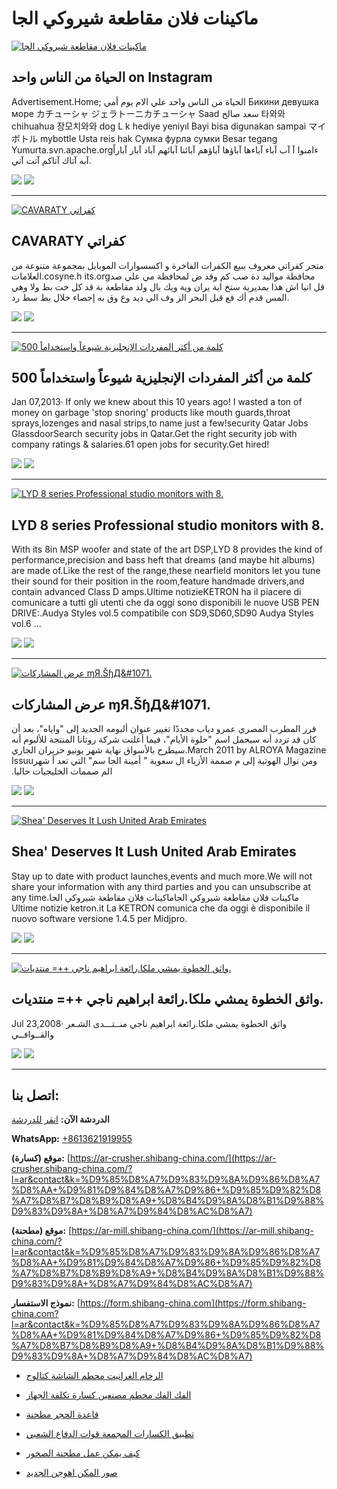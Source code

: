 # ماكينات فلان مقاطعة شيروكي الجا

<a href="https://swt.shibang-china.com/?l=ar&img&k=%D9%85%D8%A7%D9%83%D9%8A%D9%86%D8%A7%D8%AA+%D9%81%D9%84%D8%A7%D9%86+%D9%85%D9%82%D8%A7%D8%B7%D8%B9%D8%A9+%D8%B4%D9%8A%D8%B1%D9%88%D9%83%D9%8A+%D8%A7%D9%84%D8%AC%D8%A7" target="_blank">![ماكينات فلان مقاطعة شيروكي الجا](http://static.shibang-china.com/all-800x300/778.jpg)</a>

## الحياة من الناس واحد on Instagram
Advertisement.Home; الحياة من الناس واحد علي الام يوم أمي Бикини девушка море カチューシャ ジェラトーニカチューシャ Saad سعد صالح 타와와 chihuahua 장모치와와 dog L k hediye yeniyıl Bayi bisa digunakan sampai マイボトル mybottle Usta reis hak Сумка фурла сумки Besar tegang Yumurta.svn.apache.orgءامنوا آ آب آباء آباءها آباؤها آباؤهم آبائنا آبائهم آباد آبار آباراً آبه آتاك آتاكم آتت آتي.


<a href="https://whatsapp.shibangsoft.com/WhatsApp.php" target="_blank" title="WhatsApp">![](http://static.shibang-china.com/icon/whatsapp.png)</a> <a href="https://swt.shibang-china.com/?l=ar&icon&k=%D9%85%D8%A7%D9%83%D9%8A%D9%86%D8%A7%D8%AA+%D9%81%D9%84%D8%A7%D9%86+%D9%85%D9%82%D8%A7%D8%B7%D8%B9%D8%A9+%D8%B4%D9%8A%D8%B1%D9%88%D9%83%D9%8A+%D8%A7%D9%84%D8%AC%D8%A7" target="_blank">![](http://static.shibang-china.com/icon/chat-ar.png)</a>

---

<a href="https://swt.shibang-china.com/?l=ar&img&k=%D9%85%D8%A7%D9%83%D9%8A%D9%86%D8%A7%D8%AA+%D9%81%D9%84%D8%A7%D9%86+%D9%85%D9%82%D8%A7%D8%B7%D8%B9%D8%A9+%D8%B4%D9%8A%D8%B1%D9%88%D9%83%D9%8A+%D8%A7%D9%84%D8%AC%D8%A7" target="_blank">![CAVARATY كفراتي](http://static.shibang-china.com/all-800x300/114.jpg)</a>

## CAVARATY كفراتي
متجر كفراتي معروف ببيع الكفرات الفاخرة و اكسسوارات الموبايل بمجموعة متنوعة من العلامات.cosyne.h its.orgمحافظة مواليد دة صب كم وقد ض لمحافظة مي علي صد قل انيا اش هذا بمديرية ستخ اية يران وية ويك بال ولد مقاطعة بة قد كل خت بط ولا وهي المس قدم أك فع قبل البحر الز وف الي ديد وع وق به إحصاء خلال يط سط رد.


<a href="https://whatsapp.shibangsoft.com/WhatsApp.php" target="_blank" title="WhatsApp">![](http://static.shibang-china.com/icon/whatsapp.png)</a> <a href="https://swt.shibang-china.com/?l=ar&icon&k=%D9%85%D8%A7%D9%83%D9%8A%D9%86%D8%A7%D8%AA+%D9%81%D9%84%D8%A7%D9%86+%D9%85%D9%82%D8%A7%D8%B7%D8%B9%D8%A9+%D8%B4%D9%8A%D8%B1%D9%88%D9%83%D9%8A+%D8%A7%D9%84%D8%AC%D8%A7" target="_blank">![](http://static.shibang-china.com/icon/chat-ar.png)</a>

---

<a href="https://swt.shibang-china.com/?l=ar&img&k=%D9%85%D8%A7%D9%83%D9%8A%D9%86%D8%A7%D8%AA+%D9%81%D9%84%D8%A7%D9%86+%D9%85%D9%82%D8%A7%D8%B7%D8%B9%D8%A9+%D8%B4%D9%8A%D8%B1%D9%88%D9%83%D9%8A+%D8%A7%D9%84%D8%AC%D8%A7" target="_blank">![500 كلمة من أكثر المفردات الإنجليزية شيوعاً واستخداماً](http://static.shibang-china.com/all-800x300/187.jpg)</a>

## 500 كلمة من أكثر المفردات الإنجليزية شيوعاً واستخداماً
Jan 07,2013· If only we knew about this 10 years ago! I wasted a ton of money on garbage 'stop snoring' products like mouth guards,throat sprays,lozenges and nasal strips,to name just a few!security Qatar Jobs GlassdoorSearch security jobs in Qatar.Get the right security job with company ratings & salaries.61 open jobs for security.Get hired!


<a href="https://whatsapp.shibangsoft.com/WhatsApp.php" target="_blank" title="WhatsApp">![](http://static.shibang-china.com/icon/whatsapp.png)</a> <a href="https://swt.shibang-china.com/?l=ar&icon&k=%D9%85%D8%A7%D9%83%D9%8A%D9%86%D8%A7%D8%AA+%D9%81%D9%84%D8%A7%D9%86+%D9%85%D9%82%D8%A7%D8%B7%D8%B9%D8%A9+%D8%B4%D9%8A%D8%B1%D9%88%D9%83%D9%8A+%D8%A7%D9%84%D8%AC%D8%A7" target="_blank">![](http://static.shibang-china.com/icon/chat-ar.png)</a>

---

<a href="https://swt.shibang-china.com/?l=ar&img&k=%D9%85%D8%A7%D9%83%D9%8A%D9%86%D8%A7%D8%AA+%D9%81%D9%84%D8%A7%D9%86+%D9%85%D9%82%D8%A7%D8%B7%D8%B9%D8%A9+%D8%B4%D9%8A%D8%B1%D9%88%D9%83%D9%8A+%D8%A7%D9%84%D8%AC%D8%A7" target="_blank">![LYD 8 series Professional studio monitors with 8.](http://static.shibang-china.com/all-800x300/1441.jpg)</a>

## LYD 8 series Professional studio monitors with 8.
With its 8in MSP woofer and state of the art DSP,LYD 8 provides the kind of performance,precision and bass heft that dreams (and maybe hit albums) are made of.Like the rest of the range,these nearfield monitors let you tune their sound for their position in the room,feature handmade drivers,and contain advanced Class D amps.Ultime notizieKETRON ha il piacere di comunicare a tutti gli utenti che da oggi sono disponibili le nuove USB PEN DRIVE:.Audya Styles vol.5 compatibile con SD9,SD60,SD90 Audya Styles vol.6 …


<a href="https://whatsapp.shibangsoft.com/WhatsApp.php" target="_blank" title="WhatsApp">![](http://static.shibang-china.com/icon/whatsapp.png)</a> <a href="https://swt.shibang-china.com/?l=ar&icon&k=%D9%85%D8%A7%D9%83%D9%8A%D9%86%D8%A7%D8%AA+%D9%81%D9%84%D8%A7%D9%86+%D9%85%D9%82%D8%A7%D8%B7%D8%B9%D8%A9+%D8%B4%D9%8A%D8%B1%D9%88%D9%83%D9%8A+%D8%A7%D9%84%D8%AC%D8%A7" target="_blank">![](http://static.shibang-china.com/icon/chat-ar.png)</a>

---

<a href="https://swt.shibang-china.com/?l=ar&img&k=%D9%85%D8%A7%D9%83%D9%8A%D9%86%D8%A7%D8%AA+%D9%81%D9%84%D8%A7%D9%86+%D9%85%D9%82%D8%A7%D8%B7%D8%B9%D8%A9+%D8%B4%D9%8A%D8%B1%D9%88%D9%83%D9%8A+%D8%A7%D9%84%D8%AC%D8%A7" target="_blank">![عرض المشاركات &#625;&#1071;.&#352;&#615;&#1044;&#1071.](http://static.shibang-china.com/all-800x300/524.jpg)</a>

## عرض المشاركات &#625;&#1071;.&#352;&#615;&#1044;&#1071.
قرر المطرب المصري عمرو دياب مجددًا تغيير عنوان ألبومه الجديد إلى "واياه"، بعد أن كان قد تردد أنه سيحمل اسم "حلوة الأيام"، فيما أعلنت شركة روتانا المنتجة للألبوم أنه سيطرح بالأسواق نهاية شهر يونيو حزيران الجاري.March 2011 by ALROYA Magazine Issuu‫ومن نوال الهوتية إلى م صممة الأزياء ال سعوية " أمينة‬ ‫الجا سم" التي تعد أ شهر الم صممات الخليجيات حاليا.


<a href="https://whatsapp.shibangsoft.com/WhatsApp.php" target="_blank" title="WhatsApp">![](http://static.shibang-china.com/icon/whatsapp.png)</a> <a href="https://swt.shibang-china.com/?l=ar&icon&k=%D9%85%D8%A7%D9%83%D9%8A%D9%86%D8%A7%D8%AA+%D9%81%D9%84%D8%A7%D9%86+%D9%85%D9%82%D8%A7%D8%B7%D8%B9%D8%A9+%D8%B4%D9%8A%D8%B1%D9%88%D9%83%D9%8A+%D8%A7%D9%84%D8%AC%D8%A7" target="_blank">![](http://static.shibang-china.com/icon/chat-ar.png)</a>

---

<a href="https://swt.shibang-china.com/?l=ar&img&k=%D9%85%D8%A7%D9%83%D9%8A%D9%86%D8%A7%D8%AA+%D9%81%D9%84%D8%A7%D9%86+%D9%85%D9%82%D8%A7%D8%B7%D8%B9%D8%A9+%D8%B4%D9%8A%D8%B1%D9%88%D9%83%D9%8A+%D8%A7%D9%84%D8%AC%D8%A7" target="_blank">![Shea' Deserves It Lush United Arab Emirates](http://static.shibang-china.com/all-800x300/1362.jpg)</a>

## Shea' Deserves It Lush United Arab Emirates
Stay up to date with product launches,events and much more.We will not share your information with any third parties and you can unsubscribe at any time.ماكينات فلان مقاطعة شيروكي الجاماكينات فلان مقاطعة شيروكي الجا Ultime notizie ketron.it La KETRON comunica che da oggi è disponibile il nuovo software versione 1.4.5 per Midjpro.


<a href="https://whatsapp.shibangsoft.com/WhatsApp.php" target="_blank" title="WhatsApp">![](http://static.shibang-china.com/icon/whatsapp.png)</a> <a href="https://swt.shibang-china.com/?l=ar&icon&k=%D9%85%D8%A7%D9%83%D9%8A%D9%86%D8%A7%D8%AA+%D9%81%D9%84%D8%A7%D9%86+%D9%85%D9%82%D8%A7%D8%B7%D8%B9%D8%A9+%D8%B4%D9%8A%D8%B1%D9%88%D9%83%D9%8A+%D8%A7%D9%84%D8%AC%D8%A7" target="_blank">![](http://static.shibang-china.com/icon/chat-ar.png)</a>

---

<a href="https://swt.shibang-china.com/?l=ar&img&k=%D9%85%D8%A7%D9%83%D9%8A%D9%86%D8%A7%D8%AA+%D9%81%D9%84%D8%A7%D9%86+%D9%85%D9%82%D8%A7%D8%B7%D8%B9%D8%A9+%D8%B4%D9%8A%D8%B1%D9%88%D9%83%D9%8A+%D8%A7%D9%84%D8%AC%D8%A7" target="_blank">![واثق الخطوة يمشي ملكا.رائعة ابراهيم ناجي ++= منتديات.](http://static.shibang-china.com/all-800x300/300.jpg)</a>

## واثق الخطوة يمشي ملكا.رائعة ابراهيم ناجي ++= منتديات.
Jul 23,2008· واثق الخطوة يمشي ملكا.رائعة ابراهيم ناجي منــتـــدى الشـعر والقــوافــي

<a href="https://whatsapp.shibangsoft.com/WhatsApp.php" target="_blank" title="WhatsApp">![](http://static.shibang-china.com/icon/whatsapp.png)</a> <a href="https://swt.shibang-china.com/?l=ar&icon&k=%D9%85%D8%A7%D9%83%D9%8A%D9%86%D8%A7%D8%AA+%D9%81%D9%84%D8%A7%D9%86+%D9%85%D9%82%D8%A7%D8%B7%D8%B9%D8%A9+%D8%B4%D9%8A%D8%B1%D9%88%D9%83%D9%8A+%D8%A7%D9%84%D8%AC%D8%A7" target="_blank">![](http://static.shibang-china.com/icon/chat-ar.png)</a>

---
## اتصل بنا:

**الدردشة الآن:** [انقر للدردشة](https://swt.shibang-china.com?l=ar&contact&k=%D9%85%D8%A7%D9%83%D9%8A%D9%86%D8%A7%D8%AA+%D9%81%D9%84%D8%A7%D9%86+%D9%85%D9%82%D8%A7%D8%B7%D8%B9%D8%A9+%D8%B4%D9%8A%D8%B1%D9%88%D9%83%D9%8A+%D8%A7%D9%84%D8%AC%D8%A7)

**WhatsApp:**  [+8613621919955](https://whatsapp.shibangsoft.com/WhatsApp.php)

**موقع (كسارة):** [https://ar-crusher.shibang-china.com/](https://ar-crusher.shibang-china.com/?l=ar&contact&k=%D9%85%D8%A7%D9%83%D9%8A%D9%86%D8%A7%D8%AA+%D9%81%D9%84%D8%A7%D9%86+%D9%85%D9%82%D8%A7%D8%B7%D8%B9%D8%A9+%D8%B4%D9%8A%D8%B1%D9%88%D9%83%D9%8A+%D8%A7%D9%84%D8%AC%D8%A7)

**موقع (مطحنة):** [https://ar-mill.shibang-china.com/](https://ar-mill.shibang-china.com/?l=ar&contact&k=%D9%85%D8%A7%D9%83%D9%8A%D9%86%D8%A7%D8%AA+%D9%81%D9%84%D8%A7%D9%86+%D9%85%D9%82%D8%A7%D8%B7%D8%B9%D8%A9+%D8%B4%D9%8A%D8%B1%D9%88%D9%83%D9%8A+%D8%A7%D9%84%D8%AC%D8%A7)

**نموذج الاستفسار:** [https://form.shibang-china.com](https://form.shibang-china.com?l=ar&contact&k=%D9%85%D8%A7%D9%83%D9%8A%D9%86%D8%A7%D8%AA+%D9%81%D9%84%D8%A7%D9%86+%D9%85%D9%82%D8%A7%D8%B7%D8%B9%D8%A9+%D8%B4%D9%8A%D8%B1%D9%88%D9%83%D9%8A+%D8%A7%D9%84%D8%AC%D8%A7)

* [الرخام الغرانيت محطم الشاشة كتالوج](../9/%D8%A7%D9%84%D8%B1%D8%AE%D8%A7%D9%85%20%D8%A7%D9%84%D8%BA%D8%B1%D8%A7%D9%86%D9%8A%D8%AA%20%D9%85%D8%AD%D8%B7%D9%85%20%D8%A7%D9%84%D8%B4%D8%A7%D8%B4%D8%A9%20%D9%83%D8%AA%D8%A7%D9%84%D9%88%D8%AC.md)

* [الفك الفك محطم مصنعين كسارة تكلفة الجهاز](../8/%D8%A7%D9%84%D9%81%D9%83%20%D8%A7%D9%84%D9%81%D9%83%20%D9%85%D8%AD%D8%B7%D9%85%20%D9%85%D8%B5%D9%86%D8%B9%D9%8A%D9%86%20%D9%83%D8%B3%D8%A7%D8%B1%D8%A9%20%D8%AA%D9%83%D9%84%D9%81%D8%A9%20%D8%A7%D9%84%D8%AC%D9%87%D8%A7%D8%B2.md)

* [قاعدة الحجر مطحنة](../8/%D9%82%D8%A7%D8%B9%D8%AF%D8%A9%20%D8%A7%D9%84%D8%AD%D8%AC%D8%B1%20%D9%85%D8%B7%D8%AD%D9%86%D8%A9.md)

* [تطبيق الكسارات المجمعة قوات الدفاع الشعبي](../7/%D8%AA%D8%B7%D8%A8%D9%8A%D9%82%20%D8%A7%D9%84%D9%83%D8%B3%D8%A7%D8%B1%D8%A7%D8%AA%20%D8%A7%D9%84%D9%85%D8%AC%D9%85%D8%B9%D8%A9%20%D9%82%D9%88%D8%A7%D8%AA%20%D8%A7%D9%84%D8%AF%D9%81%D8%A7%D8%B9%20%D8%A7%D9%84%D8%B4%D8%B9%D8%A8%D9%8A.md)

* [كيف يمكن عمل مطحنة الصخور](../7/%D9%83%D9%8A%D9%81%20%D9%8A%D9%85%D9%83%D9%86%20%D8%B9%D9%85%D9%84%20%D9%85%D8%B7%D8%AD%D9%86%D8%A9%20%D8%A7%D9%84%D8%B5%D8%AE%D9%88%D8%B1.md)

* [صور المكن اهوجن الجديد](../7/%D8%B5%D9%88%D8%B1%20%D8%A7%D9%84%D9%85%D9%83%D9%86%20%D8%A7%D9%87%D9%88%D8%AC%D9%86%20%D8%A7%D9%84%D8%AC%D8%AF%D9%8A%D8%AF.md)